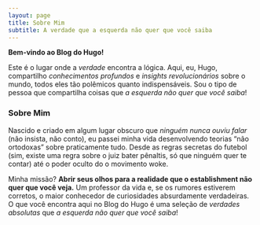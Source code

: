 ```yaml
---
layout: page
title: Sobre Mim
subtitle: A verdade que a esquerda não quer que você saiba
---
```


**Bem-vindo ao Blog do Hugo!**

Este é o lugar onde a *verdade* encontra a lógica. Aqui, eu, Hugo, compartilho *conhecimentos profundos* e *insights revolucionários* sobre o mundo, todos eles tão polêmicos quanto indispensáveis. Sou o tipo de pessoa que compartilha coisas que *a esquerda não quer que você saiba*!

### Sobre Mim
Nascido e criado em algum lugar obscuro que *ninguém nunca ouviu falar* (não insista, não conto), eu passei minha vida desenvolvendo teorias “não ortodoxas” sobre praticamente tudo. Desde as regras secretas do futebol (sim, existe uma regra sobre o juiz bater pênaltis, só que ninguém quer te contar) até o poder oculto do o movimento woke. 

Minha missão? **Abrir seus olhos para a realidade que o establishment não quer que você veja.** Um professor da vida e, se os rumores estiverem corretos, o maior conhecedor de curiosidades absurdamente verdadeiras. O que você encontra aqui no Blog do Hugo é uma seleção de *verdades absolutas* que *a esquerda não quer que você saiba*!

